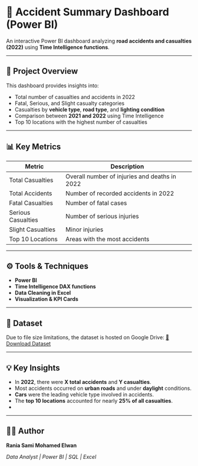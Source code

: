 # 🚗 Accident Summary Dashboard (Power BI)

An interactive Power BI dashboard analyzing **road accidents and casualties (2022)** using **Time Intelligence functions**.

---

## 🧠 Project Overview
This dashboard provides insights into:
- Total number of casualties and accidents in 2022  
- Fatal, Serious, and Slight casualty categories  
- Casualties by **vehicle type**, **road type**, and **lighting condition**  
- Comparison between **2021 and 2022** using Time Intelligence  
- Top 10 locations with the highest number of casualties  

---

## 📊 Key Metrics
| Metric | Description |
|---------|--------------|
| Total Casualties | Overall number of injuries and deaths in 2022 |
| Total Accidents | Number of recorded accidents in 2022 |
| Fatal Casualties | Number of fatal cases |
| Serious Casualties | Number of serious injuries |
| Slight Casualties | Minor injuries |
| Top 10 Locations | Areas with the most accidents |

---

## ⚙️ Tools & Techniques
- **Power BI**
- **Time Intelligence DAX functions**
- **Data Cleaning in Excel**
- **Visualization & KPI Cards**

---

## 🧩 Dataset
Due to file size limitations, the dataset is hosted on Google Drive:
[🔗 Download Dataset](https://drive.google.com/file/d/1ZDH74AOG0r5TPKK_YJ0LNFIom1USRnj7/view?usp=drive_link)

---

## 💡 Key Insights
- In **2022**, there were **X total accidents** and **Y casualties**.  
- Most accidents occurred on **urban roads** and under **daylight** conditions.  
- **Cars** were the leading vehicle type involved in accidents.  
- The **top 10 locations** accounted for nearly **25% of all casualties**.
- 
---

## 👩‍💻 Author
**Rania Sami Mohamed Elwan**

_Data Analyst | Power BI | SQL | Excel_
